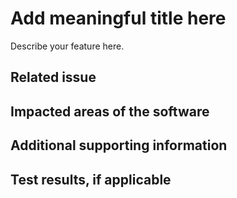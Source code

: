 
<!--
IMPORTANT NOTES

Is this pull request ready to be merged?
- Do the existing tests pass and new tests added for new code?
- Is all development in a state where you are proud to share it with others and
  willing to ask other people to take the time to review it?
- Is it documented in such a way that a review can reasonably understand what you've
  done and why you've done it? Can other users understand how to use your changes?
If not but opening the pull request will facilitate development, make it a "draft" pull request

This form is written in GitHub's Markdown format. For a reference on this type
of syntax, see GitHub's documentation:
https://docs.github.com/en/get-started/writing-on-github/getting-started-with-writing-and-formatting-on-github/basic-writing-and-formatting-syntax

This template contains guidance for your submission within the < ! - -, - - > blocks.
These are comments in HTML syntax and will not appear in the submission.
Be sure to use the "Preview" feature on GitHub to ensure your submission is formatted as intended.

When including code snippets, please paste the text itself and wrap the code block with
ticks (see the other character on the tilde ~ key in a US keyboard) to format it as code.
For example, Python code should be wrapped in ticks like this:
```python
def a_func():
    return 1

a = 1
b = a_func()
print(a + b)
```
This is preferred over screen shots since it is searchable and others can copy/paste
the text to run it.
-->


# Add meaningful title here
<!--
Be sure to title your pull request so that readers can scan through the list of PR's and understand
what this one involves. It should be a few well selected words to get the point across. If you have
a hard time choosing a brief title, consider splitting the pull request into multiple pull requests.
Keep in mind that the title will be automatically included in the release notes.
-->
Describe your feature here.

## Related issue
<!--
If one exists, link to a related GitHub Issue.
-->

## Impacted areas of the software
<!--
List any modules or other areas which should be impacted by this pull request. This helps to determine the verification tests.
-->

## Additional supporting information
<!--
Add any other context about the problem here.
-->

## Test results, if applicable
<!--
Add the results from unit tests and regression tests here along with justification for any failing test cases.
-->

<!--
__ For NREL use __
Release checklist:
- Update the version in
    - [ ] README.md
    - [ ] docs/index.md
    - [ ] floris/VERSION
- [ ] Verify docs builds correctly
- [ ] Create a tag in the NREL/FLORIS repository
-->
